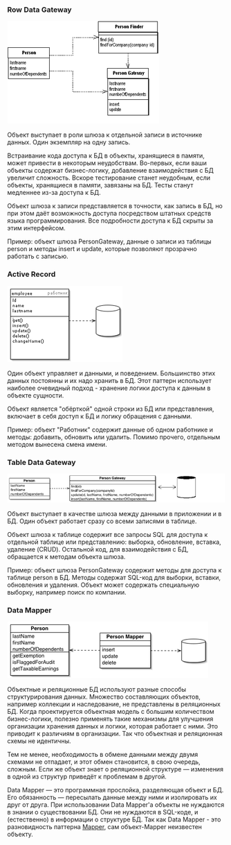 ### Row Data Gateway

![Паттерн проектирования Row Data Gateway](.data-source-architectural-images/row-data-gateway.gif)

Объект выступает в роли шлюза к отдельной записи в источнике данных. Один экземпляр на одну запись.

Встраивание кода доступа к БД в объекты, хранящиеся в памяти,  может привести в некоторым неудобствам. Во-первых, если ваши объекты  содержат бизнес-логику, добавление взаимодействия с БД увеличит сложность. Вскоре тестирование станет неудобным, если объекты,  хранящиеся в памяти, завязаны на БД. Тесты станут медленнее из-за  доступа к БД.

Объект шлюза к записи представляется в точности, как запись в БД,  но при этом даёт возможность доступа посредством штатных средств языка  программирования. Все подробности доступа к БД скрыты за этим  интерфейсом.

Пример: объект шлюза PersonGateway, данные о записи из таблицы person и методы insert и  update, которые позволяют прозрачно работать с записью.


### Active Record

![Паттерн проектирования Active Record](.data-source-architectural-images/active-record.gif)

Один объект управляет и данными, и поведением. Большинство этих  данных постоянны и их надо хранить в БД. Этот паттерн использует  наиболее очевидный подход - хранение логики доступа к данным в объекте  сущности.

Объект является "обёрткой" одной строки из БД или представления, включает в себя доступ к БД и логику обращения с данными.

Пример: объект  "Работник" содержит данные об одном работнике и методы: добавить, обновить или удалить. Помимо прочего, отдельным методом вынесена смена имени.


### Table Data Gateway

![Паттерн проектирования Table Data Gateway](.data-source-architectural-images/table-data-gateway.gif)

Объект выступает в качестве шлюза между данными в приложении и в БД. Один объект работает сразу со всеми записями в таблице.

Объект шлюза к таблице содержит все запросы SQL для доступа к  отдельной таблице или представлению: выборка, обновление,  вставка, удаление (CRUD). Остальной код, для взаимодействия с БД, обращается к методам объекта шлюза.

Пример: объект шлюза PersonGateway содержит методы для доступа к таблице person в БД. Методы содержат SQL-код для выборки, вставки, обновления и удаления. Объект  может содержать специальную выборку, например поиск по компании.


### Data Mapper

![Паттерн проектирования Data Mapper](.data-source-architectural-images/data-mapper.gif)

Объектные и реляционные БД используют разные способы  структурирования данных. Множество составляющих объектов, например  коллекции и наследование, не представлены в реляционных БД. Когда  проектируется объектная модель с большим количеством бизнес-логики,  полезно применять такие механизмы для улучшения организации хранения  данных и логики, которая работает c ними. Это приводит к различиям в  организации. Так что объектная и реляционная схемы не идентичны.

Тем не менее, необходимость в обмене данными между двумя  схемами не отпадает, и этот обмен становится, в свою очередь, сложным.  Если же объект знает о реляционной структуре — изменения в одной из  структур приведёт к проблемам в другой.

Data Mapper — это программная прослойка, разделяющая  объект и БД. Его обязанность — пересылать данные между ними и  изолировать их друг от друга. При использовании Data Mapper'а объекты не нуждаются в знании о существовании БД. Они не нуждаются в SQL-коде, и  (естественно) в информации о структуре БД. Так как Data Mapper - это  разновидность паттерна [Mapper](http://design-pattern.ru/patterns/mapper.html), сам объект-Mapper неизвестен объекту.